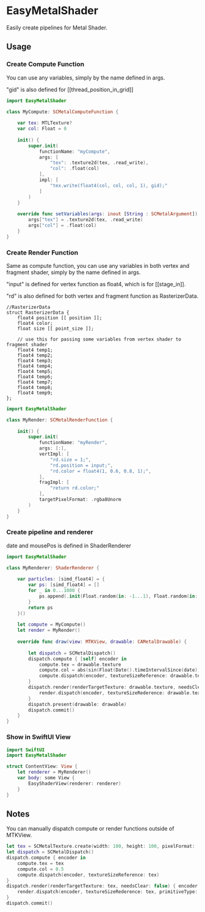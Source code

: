 
# EasyMetalShader

Easily create pipelines for Metal Shader.

## Usage

### Create Compute Function

You can use any variables, simply by the name defined in args.

"gid" is also defined for [[thread_position_in_grid]]

```.swift
import EasyMetalShader

class MyCompute: SCMetalComputeFunction {
    
    var tex: MTLTexture?
    var col: Float = 0
    
    init() {
        super.init(
            functionName: "myCompute",
            args: [
                "tex": .texture2d(tex, .read_write),
                "col": .float(col)
            ],
            impl: [
                "tex.write(float4(col, col, col, 1), gid);"
            ]
        )
    }
    
    override func setVariables(args: inout [String : SCMetalArgument]) {
        args["tex"] = .texture2d(tex, .read_write)
        args["col"] = .float(col)
    }
}
```

### Create Render Function

Same as compute function, you can use any variables in both vertex and fragment shader, simply by the name defined in args.

"input" is defined for vertex function as float4, which is for [[stage_in]].

"rd" is also defined for both vertex and fragment function as RasterizerData.

```.metal
//RasterizerData
struct RasterizerData {
    float4 position [[ position ]];
    float4 color;
    float size [[ point_size ]];

    // use this for passing some variables from vertex shader to fragment shader
    float4 temp1;
    float4 temp2;
    float4 temp3;
    float4 temp4;
    float4 temp5;
    float4 temp6;
    float4 temp7;
    float4 temp8;
    float4 temp9;
};
```

```.swift
import EasyMetalShader

class MyRender: SCMetalRenderFunction {
    
    init() {
        super.init(
            functionName: "myRender",
            args: [:],
            vertImpl: [
                "rd.size = 1;",
                "rd.position = input;",
                "rd.color = float4(1, 0.6, 0.8, 1);",
            ],
            fragImpl: [
                "return rd.color;"
            ],
            targetPixelFormat: .rgba8Unorm
        )
    }
}
```

### Create pipeline and renderer

date and mousePos is defined in ShaderRenderer

```.swift
import EasyMetalShader

class MyRenderer: ShaderRenderer {
    
    var particles: [simd_float4] = {
        var ps: [simd_float4] = []
        for _ in 0...1000 {
            ps.append(.init(Float.random(in: -1...1), Float.random(in: -1...1), 0, 1))
        }
        return ps
    }()
    
    let compute = MyCompute()
    let render = MyRender()
    
    override func draw(view: MTKView, drawable: CAMetalDrawable) {
        
        let dispatch = SCMetalDispatch()
        dispatch.compute { [self] encoder in
            compute.tex = drawable.texture
            compute.col = abs(sin(Float(Date().timeIntervalSince(date)))) * 0.9
            compute.dispatch(encoder, textureSizeReference: drawable.texture)
        }
        dispatch.render(renderTargetTexture: drawable.texture, needsClear: false) { [self] encoder in
            render.dispatch(encoder, textureSizeRederence: drawable.texture, primitiveType: .point, vertices: particles)
        }
        dispatch.present(drawable: drawable)
        dispatch.commit()
    }
}
```

### Show in SwiftUI View

```.swift
import SwiftUI
import EasyMetalShader

struct ContentView: View {
    let renderer = MyRenderer()
    var body: some View {
        EasyShaderView(renderer: renderer)
    }
}
```

## Notes

You can manually dispatch compute or render functions outside of MTKView.

```.swift
let tex = SCMetalTexture.create(width: 100, height: 100, pixelFormat: .rgba8unorm, label: "tex")
let dispatch = SCMetalDispatch()
dispatch.compute { encoder in
    compute.tex = tex
    compute.col = 0.5
    compute.dispatch(encoder, textureSizeReference: tex)
}
dispatch.render(renderTargetTexture: tex, needsClear: false) { encoder in
    render.dispatch(encoder, textureSizeRederence: tex, primitiveType: .point, vertices: [simd_float4(0.2, 0.2, 0, 1.0)])
}
dispatch.commit()
```


